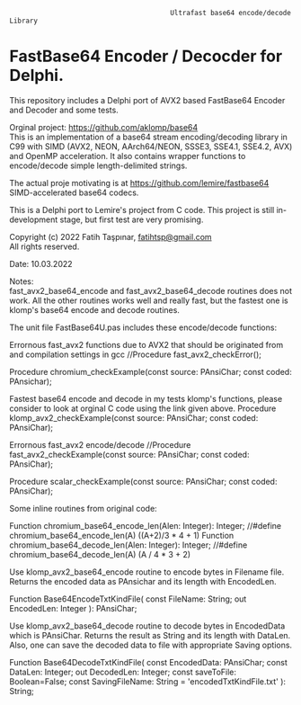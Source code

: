                                             Ultrafast base64 encode/decode Library                

# FastBase64 Encoder / Decocder for Delphi.

This repository includes a Delphi port of AVX2 based FastBase64 Encoder and Decoder and some tests.
                                                                              

                                                                              
Orginal project: https://github.com/aklomp/base64                            
This is an implementation of a base64 stream encoding/decoding library in C99 with SIMD (AVX2, NEON, AArch64/NEON, SSSE3, SSE4.1, SSE4.2, AVX) and OpenMP acceleration. It also contains wrapper functions to encode/decode simple length-delimited strings.                                                    

The actual proje motivating is at https://github.com/lemire/fastbase64     
SIMD-accelerated base64 codecs.                                              
                                                                            
This is a Delphi port to Lemire's project from C code. This project is still in-development stage, but first test are very promising.
                                                                          
Copyright (c) 2022 Fatih Taşpınar, fatihtsp@gmail.com                     
All rights reserved.                                                      
                                                                          
Date: 10.03.2022                                                          
                                                                          
Notes:                                                                    
fast_avx2_base64_encode and fast_avx2_base64_decode routines does not work. All the other routines works well and really fast, but the fastest one is klomp's base64 encode and decode routines.

The unit file FastBase64U.pas includes these encode/decode functions:

Errornous fast_avx2 functions due to AVX2 that should be originated from and compilation settings in gcc
//Procedure fast_avx2_checkError();

Procedure chromium_checkExample(const source: PAnsiChar; const coded: PAnsichar);

Fastest base64 encode and decode in my tests klomp's functions, please consider to look at orginal C code using the link given above.
Procedure klomp_avx2_checkExample(const source: PAnsiChar; const coded: PAnsiChar);

Errornous  fast_avx2 encode/decode
//Procedure fast_avx2_checkExample(const source: PAnsiChar; const coded: PAnsiChar);

Procedure scalar_checkExample(const source: PAnsiChar; const coded: PAnsiChar);

Some inline routines from original code:

Function chromium_base64_encode_len(Alen: Integer): Integer; //#define chromium_base64_encode_len(A) ((A+2)/3 * 4 + 1)
Function chromium_base64_decode_len(Alen: Integer): Integer; //#define chromium_base64_decode_len(A) (A / 4 * 3 + 2)



Use klomp_avx2_base64_encode routine to encode bytes in Filename file. Returns the encoded data as PAnsichar and its length with EncodedLen.

Function Base64EncodeTxtKindFile( const FileName: String; out EncodedLen: Integer ): PAnsiChar;

Use klomp_avx2_base64_decode routine to decode bytes in EncodedData which is PAnsiChar. Returns the result as String and its length with DataLen. Also, one can save the decoded data to file with appropriate Saving options.

Function Base64DecodeTxtKindFile( const EncodedData: PAnsiChar; const DataLen: Integer;
                                  out DecodedLen: Integer;
                                  const saveToFile: Boolean=False;
                                  const SavingFileName: String = 'encodedTxtKindFile.txt' ): String;
